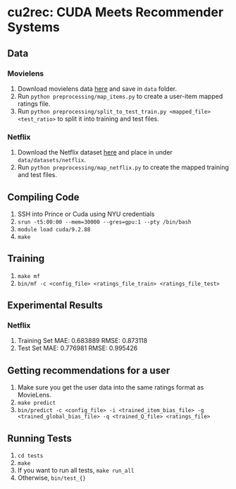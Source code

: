 # cu2rec: CUDA Meets Recommender Systems

## Data
### Movielens
1. Download movielens data [here](https://grouplens.org/datasets/movielens/) and save in `data` folder.
2. Run `python preprocessing/map_items.py` to create a user-item mapped ratings file.
3. Run `python preprocessing/split_to_test_train.py <mapped_file> <test_ratio>` to split it into training and test files.

### Netflix
1. Download the Netflix dataset [here](https://drive.google.com/drive/folders/1ZxG4hVWqNGnlvPwx0T7lDwDq816GLXv-?usp=sharing) and place in under `data/datasets/netflix`.
2. Run `python preprocessing/map_netflix.py` to create the mapped training and test files.

## Compiling Code
1. SSH into Prince or Cuda using NYU credentials
2. `srun -t5:00:00 --mem=30000 --gres=gpu:1 --pty /bin/bash`
3. `module load cuda/9.2.88`
4. `make`

## Training
1. `make mf`
2. `bin/mf -c <config_file> <ratings_file_train> <ratings_file_test>`

## Experimental Results
### Netflix
1. Training Set MAE: 0.683889 RMSE: 0.873118
2. Test Set MAE: 0.776981 RMSE: 0.995426

## Getting recommendations for a user
1. Make sure you get the user data into the same ratings format as MovieLens.
2. `make predict`
3. `bin/predict -c <config_file> -i <trained_item_bias_file> -g <trained_global_bias_file> -q <trained_Q_file> <ratings_file>`

## Running Tests
1. `cd tests`
2. `make`
3. If you want to run all tests, `make run_all`
4. Otherwise, `bin/test_{}`
